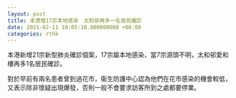 ```yaml
---
layout: post
title: 本港增17宗本地感染　太和邨再多一名居民確診
date: 2021-02-11 18:05:18.000000000 +08:00
categories: rthk
---
```


本港新增21宗新型肺炎確診個案，17宗屬本地感染，當7宗源頭不明，太和邨愛和樓再多1名居民確診。

對於早前有兩名患者曾到過花市，衞生防護中心認為他們在花市感染的機會較低，又表示除非懷疑出現爆發，否則一般不會要求訪客所到之處都要停業。
